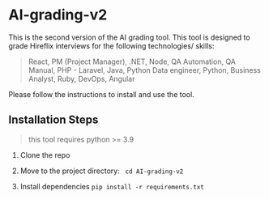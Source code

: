 # AI-grading-v2

This is the second version of the AI grading tool. This tool is designed to grade Hireflix interviews for the following technologies/ skills: 

> React, PM (Project Manager), .NET, Node, QA Automation, QA Manual, PHP - Laravel, Java, Python Data engineer, Python, Business Analyst, Ruby, DevOps, Angular

Please follow the instructions to install and use the tool.

## Installation Steps

> this tool requires python >= 3.9

1. Clone the repo

2. Move to the project directory:
<code> cd AI-grading-v2 </code>

3. Install dependencies
`pip install -r requirements.txt`


